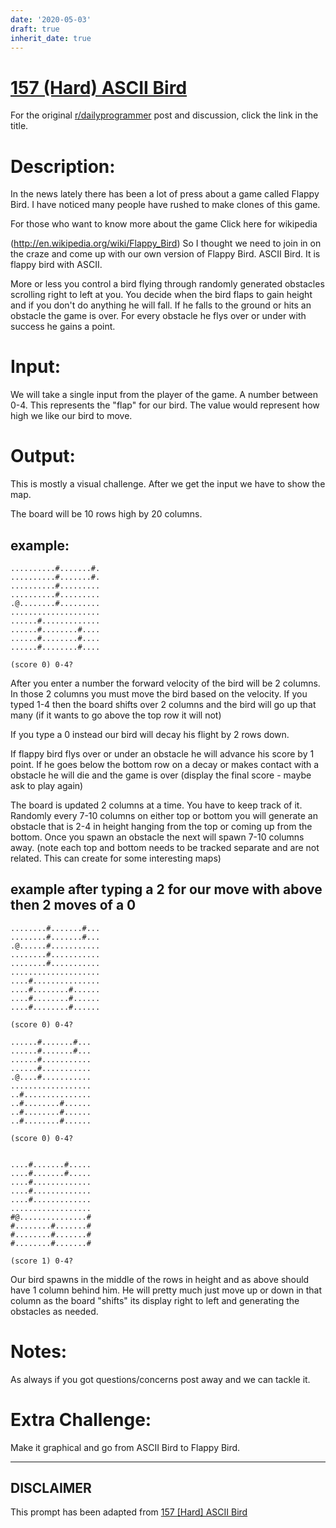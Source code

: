 ```yaml
---
date: '2020-05-03'
draft: true
inherit_date: true
---
```


# [157 (Hard) ASCII Bird](https://www.reddit.com/r/dailyprogrammer/comments/22slvn/4112014_challenge_157_hard_ascii_bird/)

For the original [r/dailyprogrammer](https://www.reddit.com/r/dailyprogrammer/) post and discussion, click the link in the title.

# Description:
In the news lately there has been a lot of press about a game called Flappy Bird. I have noticed many people have rushed to make clones of this game. 

For those who want to know more about the game Click here for wikipedia

(http://en.wikipedia.org/wiki/Flappy_Bird)
So I thought we need to join in on the craze and come up with our own version of Flappy Bird. ASCII Bird. It is flappy bird with ASCII.

More or less you control a bird flying through randomly generated obstacles scrolling right to left at you. You decide when the bird flaps to gain height and if you don't do anything he will fall. If he falls to the ground or hits an obstacle the game is over. For every obstacle he flys over or under with success he gains a point. 

# Input:
We will take a single input from the player of the game. A number between 0-4. This represents the "flap" for our bird. The value would represent how high we like our bird to move. 

# Output:
This is mostly a visual challenge. After we get the input we have to show the map. 

The board will be 10 rows high by 20 columns.

## example:

```
..........#.......#.
..........#.......#.
..........#.........
..........#.........
.@........#.........
....................
......#.............
......#........#....
......#........#....
......#........#....

(score 0) 0-4?
```
After you enter a number the forward velocity of the bird will be 2 columns. In those 2 columns you must move the bird based on the velocity. If you typed 1-4 then the board shifts over 2 columns and the bird will go up that many (if it wants to go above the top row it will not) 

If you type a 0 instead our bird will decay his flight by 2 rows down. 

If flappy bird flys over or under an obstacle he will advance his score by 1 point. If he goes below the bottom row on  a decay or makes contact with a obstacle he will die and the game is over (display the final score - maybe ask to play again)

The board is updated 2 columns at a time. You have to keep track of it. Randomly every 7-10 columns on either top or bottom you will generate an obstacle that is 2-4 in height hanging from the top or coming up from the bottom. Once you spawn an obstacle the next will spawn 7-10 columns away. (note each top and bottom needs to be tracked separate and are not related. This can create for some interesting maps)

## example after typing a 2 for our move with above then 2 moves of a 0

```
........#.......#...
........#.......#...
.@......#...........
........#...........
........#...........
....................
....#...............
....#........#......
....#........#......
....#........#......

(score 0) 0-4?

......#.......#...
......#.......#...
......#...........
......#...........
.@....#...........
..................
..#...............
..#........#......
..#........#......
..#........#......

(score 0) 0-4?


....#.......#.....
....#.......#.....
....#.............
....#.............
....#.............
..................
#@...............#
#........#.......#
#........#.......#
#........#.......#

(score 1) 0-4?
```
Our bird spawns in the middle of the rows in height and as above should have 1 column behind him. He will pretty much just move up or down in that column as the board "shifts" its display right to left and generating the obstacles as needed.

# Notes:
As always if you got questions/concerns post away and we can tackle it.

# Extra Challenge:
Make it graphical and go from ASCII Bird to Flappy Bird.


----
## **DISCLAIMER**
This prompt has been adapted from [157 [Hard] ASCII Bird](https://www.reddit.com/r/dailyprogrammer/comments/22slvn/4112014_challenge_157_hard_ascii_bird/
)

